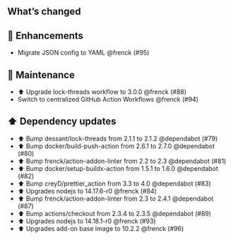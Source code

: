 ## What’s changed

## 🚀 Enhancements

- Migrate JSON config to YAML @frenck (#95)

## 🧰 Maintenance

- ⬆️ Upgrade lock-threads workflow to 3.0.0 @frenck (#88)
- Switch to centralized GitHub Action Workflows @frenck (#94)

## ⬆️ Dependency updates

- ⬆️ Bump dessant/lock-threads from 2.1.1 to 2.1.2 @dependabot (#79)
- ⬆️ Bump docker/build-push-action from 2.6.1 to 2.7.0 @dependabot (#80)
- ⬆️ Bump frenck/action-addon-linter from 2.2 to 2.3 @dependabot (#81)
- ⬆️ Bump docker/setup-buildx-action from 1.5.1 to 1.6.0 @dependabot (#82)
- ⬆️ Bump creyD/prettier_action from 3.3 to 4.0 @dependabot (#83)
- ⬆️ Upgrades nodejs to 14.17.6-r0 @frenck (#84)
- ⬆️ Bump frenck/action-addon-linter from 2.3 to 2.4.1 @dependabot (#87)
- ⬆️ Bump actions/checkout from 2.3.4 to 2.3.5 @dependabot (#89)
- ⬆️ Upgrades nodejs to 14.18.1-r0 @frenck (#93)
- ⬆️ Upgrades add-on base image to 10.2.2 @frenck (#96)
